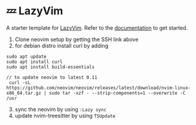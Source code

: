# 💤 LazyVim

A starter template for [LazyVim](https://github.com/LazyVim/LazyVim).
Refer to the [documentation](https://lazyvim.github.io/installation) to get started.

1. Clone neovim setup by getting the SSH link above
2. for debian distro install curl by adding

```
sudo apt update
sudo apt install curl
sudo apt install build-essentials

// to update neovim to latest 0.11
 curl -sL https://github.com/neovim/neovim/releases/latest/download/nvim-linux-x86_64.tar.gz | sudo tar -xzf - --strip-components=1 --overwrite -C /usr
```

3. sync the neovim by using `:Lazy sync`
4. update nvim-treesitter by using `TSUpdate`
